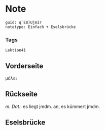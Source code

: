 # Note
```
guid: q`E8)UjmIr
notetype: Einfach + Eselsbrücke
```

### Tags
```
Lektion41
```

## Vorderseite
μέλει

## Rückseite
<i>m. Dat</i>.: es liegt jmdm. an, es kümmert jmdm.

## Eselsbrücke

